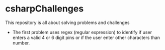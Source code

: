 # csharpChallenges
This repository is all about solving problems and challenges
- The first problem uses regex (regular expression) to identify if user enters a valid 4 or 6 digit pins or if the user enter other characters than number.
